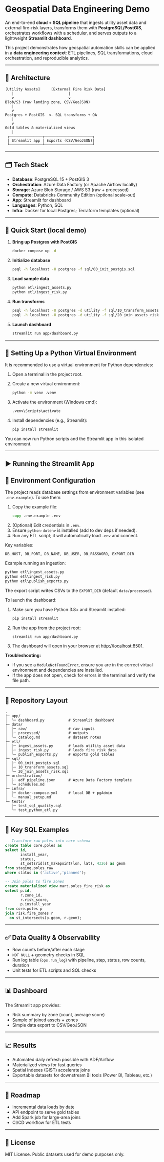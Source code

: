 # Geospatial Data Engineering Demo

An end-to-end **cloud + SQL pipeline** that ingests utility asset data and external fire-risk layers, transforms them with **PostgreSQL/PostGIS**, orchestrates workflows with a scheduler, and serves outputs to a lightweight **Streamlit dashboard**.

This project demonstrates how geospatial automation skills can be applied in a **data engineering context**: ETL pipelines, SQL transformations, cloud orchestration, and reproducible analytics.

---

## 📐 Architecture

```text
[Utility Assets]     [External Fire Risk Data]
   |                         |
   v                         v
Blob/S3 (raw landing zone, CSV/GeoJSON)
   |
   v
Postgres + PostGIS  <- SQL transforms + QA
   |
   v
Gold tables & materialized views
   |
 ┌───────────────┬──────────────────────┐
 | Streamlit app | Exports (CSV/GeoJSON)|
 └───────────────┴──────────────────────┘

```

---

## 🗂 Tech Stack

- **Database**: PostgreSQL 15 + PostGIS 3
- **Orchestration**: Azure Data Factory (or Apache Airflow locally)
- **Storage**: Azure Blob Storage / AWS S3 (raw + processed)
- **Compute**: Databricks Community Edition (optional scale-out)
- **App**: Streamlit for dashboard
- **Languages**: Python, SQL
- **Infra**: Docker for local Postgres; Terraform templates (optional)  

---

## 🚀 Quick Start (local demo)


1. **Bring up Postgres with PostGIS**

   ```bash
   docker compose up -d
   ```


2. **Initialize database**

   ```bash
   psql -h localhost -U postgres -f sql/00_init_postgis.sql
   ```


3. **Load sample data**

   ```bash
   python etl/ingest_assets.py
   python etl/ingest_risk.py
   ```


4. **Run transforms**

   ```bash
   psql -h localhost -U postgres -d utility -f sql/10_transform_assets.sql
   psql -h localhost -U postgres -d utility -f sql/20_join_assets_risk.sql
   ```



5. **Launch dashboard**

   ```bash
   streamlit run app/dashboard.py
   ```

---


## 🐍 Setting Up a Python Virtual Environment

It is recommended to use a virtual environment for Python dependencies:

1. Open a terminal in the project root.
2. Create a new virtual environment:

   ```cmd
   python -m venv .venv
   ```

3. Activate the environment (Windows cmd):

   ```cmd
   .venv\Scripts\activate
   ```

4. Install dependencies (e.g., Streamlit):

   ```cmd
   pip install streamlit
   ```

You can now run Python scripts and the Streamlit app in this isolated environment.

---

## ▶️ Running the Streamlit App

## 🔧 Environment Configuration

The project reads database settings from environment variables (see `.env.example`). To use them:

1. Copy the example file:
   ```cmd
   copy .env.example .env
   ```
2. (Optional) Edit credentials in `.env`.
3. Ensure `python-dotenv` is installed (add to dev deps if needed).
4. Run any ETL script; it will automatically load `.env` and connect.

Key variables:
```
DB_HOST, DB_PORT, DB_NAME, DB_USER, DB_PASSWORD, EXPORT_DIR
```

Example running an ingestion:
```cmd
python etl\ingest_assets.py
python etl\ingest_risk.py
python etl\publish_exports.py
```

The export script writes CSVs to the `EXPORT_DIR` (default `data/processed`).

To launch the dashboard:

1. Make sure you have Python 3.8+ and Streamlit installed:

   ```bash
   pip install streamlit
   ```

2. Run the app from the project root:

   ```bash
   streamlit run app/dashboard.py
   ```

3. The dashboard will open in your browser at [http://localhost:8501](http://localhost:8501).

**Troubleshooting:**
- If you see a `ModuleNotFoundError`, ensure you are in the correct virtual environment and dependencies are installed.
- If the app does not open, check for errors in the terminal and verify the file path.

---

## 📂 Repository Layout

```
.
├─ app/
│  └─ dashboard.py           # Streamlit dashboard
├─ data/
│  ├─ raw/                   # raw inputs
│  ├─ processed/             # outputs
│  └─ catalog.md             # dataset notes
├─ etl/
│  ├─ ingest_assets.py       # loads utility asset data
│  ├─ ingest_risk.py         # loads fire risk data
│  └─ publish_exports.py     # exports gold tables
├─ sql/
│  ├─ 00_init_postgis.sql
│  ├─ 10_transform_assets.sql
│  └─ 20_join_assets_risk.sql
├─ orchestration/
│  ├─ adf_pipeline.json      # Azure Data Factory template
│  └─ schedules.md
├─ infra/
│  ├─ docker-compose.yml     # local DB + pgAdmin
│  └─ manual_setup.md
└─ tests/
   ├─ test_sql_quality.sql
   └─ test_python_etl.py
```

---

## 🔑 Key SQL Examples

```sql
-- Transform raw poles into core schema
create table core.poles as
select id,
       install_year,
       status,
       st_setsrid(st_makepoint(lon, lat), 4326) as geom
from staging.poles_raw
where status in ('active','planned');

-- Join poles to fire zones
create materialized view mart.poles_fire_risk as
select p.id,
       r.zone_id,
       r.risk_score,
       p.install_year
from core.poles p
join risk.fire_zones r
  on st_intersects(p.geom, r.geom);
```

---

## ✅ Data Quality & Observability

- Row counts before/after each stage
- `NOT NULL` + geometry checks in SQL
- Run log table (`ops.run_log`) with pipeline, step, status, row counts, duration
- Unit tests for ETL scripts and SQL checks

---

## 📊 Dashboard

The Streamlit app provides:

- Risk summary by zone (count, average score)
- Sample of joined assets + zones
- Simple data export to CSV/GeoJSON

---

## 📈 Results

- Automated daily refresh possible with ADF/Airflow
- Materialized views for fast queries
- Spatial indexes (GIST) accelerate joins
- Exportable datasets for downstream BI tools (Power BI, Tableau, etc.)

---

## 🔮 Roadmap

- Incremental data loads by date
- API endpoint to serve gold tables
- Add Spark job for large-area joins
- CI/CD workflow for ETL tests

---

## 📄 License

MIT License. Public datasets used for demo purposes only.

